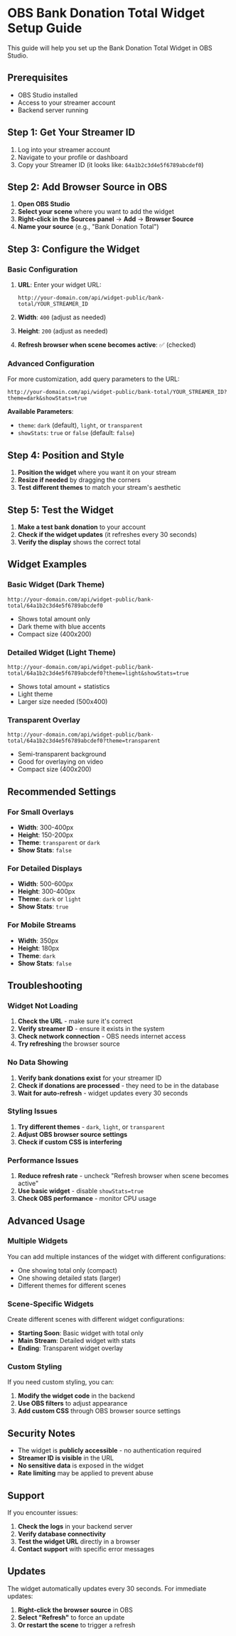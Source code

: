 # OBS Bank Donation Total Widget Setup Guide

This guide will help you set up the Bank Donation Total Widget in OBS Studio.

## Prerequisites

- OBS Studio installed
- Access to your streamer account
- Backend server running

## Step 1: Get Your Streamer ID

1. Log into your streamer account
2. Navigate to your profile or dashboard
3. Copy your Streamer ID (it looks like: `64a1b2c3d4e5f6789abcdef0`)

## Step 2: Add Browser Source in OBS

1. **Open OBS Studio**
2. **Select your scene** where you want to add the widget
3. **Right-click in the Sources panel** → **Add** → **Browser Source**
4. **Name your source** (e.g., "Bank Donation Total")

## Step 3: Configure the Widget

### Basic Configuration

1. **URL**: Enter your widget URL:
   ```
   http://your-domain.com/api/widget-public/bank-total/YOUR_STREAMER_ID
   ```

2. **Width**: `400` (adjust as needed)
3. **Height**: `200` (adjust as needed)
4. **Refresh browser when scene becomes active**: ✅ (checked)

### Advanced Configuration

For more customization, add query parameters to the URL:

```
http://your-domain.com/api/widget-public/bank-total/YOUR_STREAMER_ID?theme=dark&showStats=true
```

**Available Parameters**:
- `theme`: `dark` (default), `light`, or `transparent`
- `showStats`: `true` or `false` (default: `false`)

## Step 4: Position and Style

1. **Position the widget** where you want it on your stream
2. **Resize if needed** by dragging the corners
3. **Test different themes** to match your stream's aesthetic

## Step 5: Test the Widget

1. **Make a test bank donation** to your account
2. **Check if the widget updates** (it refreshes every 30 seconds)
3. **Verify the display** shows the correct total

## Widget Examples

### Basic Widget (Dark Theme)
```
http://your-domain.com/api/widget-public/bank-total/64a1b2c3d4e5f6789abcdef0
```
- Shows total amount only
- Dark theme with blue accents
- Compact size (400x200)

### Detailed Widget (Light Theme)
```
http://your-domain.com/api/widget-public/bank-total/64a1b2c3d4e5f6789abcdef0?theme=light&showStats=true
```
- Shows total amount + statistics
- Light theme
- Larger size needed (500x400)

### Transparent Overlay
```
http://your-domain.com/api/widget-public/bank-total/64a1b2c3d4e5f6789abcdef0?theme=transparent
```
- Semi-transparent background
- Good for overlaying on video
- Compact size (400x200)

## Recommended Settings

### For Small Overlays
- **Width**: 300-400px
- **Height**: 150-200px
- **Theme**: `transparent` or `dark`
- **Show Stats**: `false`

### For Detailed Displays
- **Width**: 500-600px
- **Height**: 300-400px
- **Theme**: `dark` or `light`
- **Show Stats**: `true`

### For Mobile Streams
- **Width**: 350px
- **Height**: 180px
- **Theme**: `dark`
- **Show Stats**: `false`

## Troubleshooting

### Widget Not Loading
1. **Check the URL** - make sure it's correct
2. **Verify streamer ID** - ensure it exists in the system
3. **Check network connection** - OBS needs internet access
4. **Try refreshing** the browser source

### No Data Showing
1. **Verify bank donations exist** for your streamer ID
2. **Check if donations are processed** - they need to be in the database
3. **Wait for auto-refresh** - widget updates every 30 seconds

### Styling Issues
1. **Try different themes** - `dark`, `light`, or `transparent`
2. **Adjust OBS browser source settings**
3. **Check if custom CSS is interfering**

### Performance Issues
1. **Reduce refresh rate** - uncheck "Refresh browser when scene becomes active"
2. **Use basic widget** - disable `showStats=true`
3. **Check OBS performance** - monitor CPU usage

## Advanced Usage

### Multiple Widgets
You can add multiple instances of the widget with different configurations:
- One showing total only (compact)
- One showing detailed stats (larger)
- Different themes for different scenes

### Scene-Specific Widgets
Create different scenes with different widget configurations:
- **Starting Soon**: Basic widget with total only
- **Main Stream**: Detailed widget with stats
- **Ending**: Transparent widget overlay

### Custom Styling
If you need custom styling, you can:
1. **Modify the widget code** in the backend
2. **Use OBS filters** to adjust appearance
3. **Add custom CSS** through OBS browser source settings

## Security Notes

- The widget is **publicly accessible** - no authentication required
- **Streamer ID is visible** in the URL
- **No sensitive data** is exposed in the widget
- **Rate limiting** may be applied to prevent abuse

## Support

If you encounter issues:
1. **Check the logs** in your backend server
2. **Verify database connectivity**
3. **Test the widget URL** directly in a browser
4. **Contact support** with specific error messages

## Updates

The widget automatically updates every 30 seconds. For immediate updates:
1. **Right-click the browser source** in OBS
2. **Select "Refresh"** to force an update
3. **Or restart the scene** to trigger a refresh
